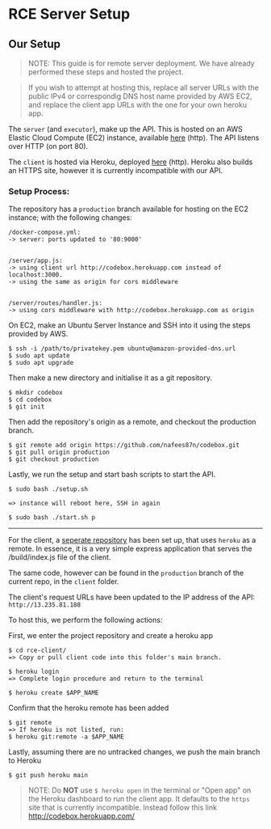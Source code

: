 # RCE Server Setup

## Our Setup

> NOTE: This guide is for remote server deployment. We have already performed these steps and hosted the project.

> If you wish to attempt at hosting this, replace all server URLs with the public IPv4 or correspondig DNS host name provided by AWS EC2, and replace the client app URLs with the one for your own heroku app.

The `server` (and `executor`), make up the API. This is hosted on an AWS Elastic Cloud Compute (EC2) instance, available [here](http://13.235.81.188/) (http). The API listens over HTTP (on port 80).

The `client` is hosted via Heroku, deployed [here](http://codebox.herokuapp.com) (http). Heroku also builds an HTTPS site, however it is currently incompatible with our API.

### Setup Process:

The repository has a `production` branch available for hosting on the EC2 instance; with the following changes:

```
/docker-compose.yml:
-> server: ports updated to '80:9000'


/server/app.js:
-> using client url http://codebox.herokuapp.com instead of localhost:3000.
-> using the same as origin for cors middleware


/server/routes/handler.js:
-> using cors middleware with http://codebox.herokuapp.com as origin
```
On EC2, make an Ubuntu Server Instance and SSH into it using the steps provided by AWS.
```
$ ssh -i /path/to/privatekey.pem ubuntu@amazon-provided-dns.url
$ sudo apt update
$ sudo apt upgrade
```

Then make a new directory and initialise it as a git repository.
```
$ mkdir codebox
$ cd codebox
$ git init
```

Then add the repository's origin as a remote, and checkout the production branch.
```
$ git remote add origin https://github.com/nafees87n/codebox.git
$ git pull origin production
$ git checkout production
```

Lastly, we run the setup and start bash scripts to start the API.
```
$ sudo bash ./setup.sh

=> instance will reboot here, SSH in again

$ sudo bash ./start.sh p
```

***

For the client, a [seperate repository](https://github.com/aaryak-shah/rce-client) has been set up, that uses `heroku` as a remote. In essence, it is a very simple express application that serves the /build/index.js file of the client.

The same code, however can be found in the `production` branch of the current repo, in the `client` folder.

The client's request URLs have been updated to the IP address of the API: `http://13.235.81.188`

To host this, we perform the following actions:

First, we enter the project repository and create a heroku app
```
$ cd rce-client/
=> Copy or pull client code into this folder's main branch.

$ heroku login
=> Complete login procedure and return to the terminal

$ heroku create $APP_NAME
```

Confirm that the heroku remote has been added
```
$ git remote
=> If heroku is not listed, run:
$ heroku git:remote -a $APP_NAME
```

Lastly, assuming there are no untracked changes, we push the main branch to Heroku
```
$ git push heroku main
```
> NOTE: Do **NOT** use `$ heroku open` in the terminal or "Open app" on the Heroku dashboard to run the client app. It defaults to the `https` site that is currently incompatible. Instead follow this link http://codebox.herokuapp.com/
